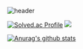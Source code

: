 ![header](https://capsule-render.vercel.app/api?type=slice&color=auto&text=%20SoheeHa%20%20&height=200&fontSize=100)

[![Solved.ac Profile](http://mazassumnida.wtf/api/v2/generate_badge?boj=hyrax)](https://solved.ac/hyrax/)
<a href="https://solved.ac/profile/hyrax" target="_blank"><img src="https://img.shields.io/badge/solved.ac-fff?style=flat-square&logo=Baekjoon]&logoColor=white"/></a>


[![Anurag's github stats](https://github-readme-stats.vercel.app/api?username=ihyraxi&show_icons=true&theme={theme})](https://github.com/ihyraxi/github-readme-stats)
